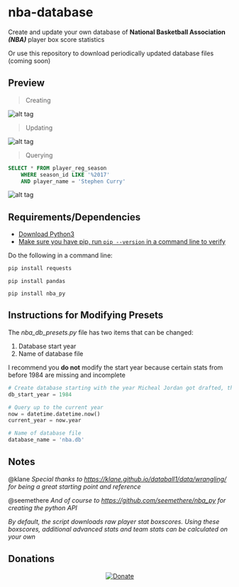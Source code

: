 # nba-database

Create and update your own database of **National Basketball Association *(NBA)*** player box score statistics

Or use this repository to download periodically updated database files (coming soon)


## Preview
> Creating

![alt tag](https://github.com/milan102/nba-database/blob/master/preview/create.gif)

> Updating

![alt tag](https://github.com/milan102/nba-database/blob/master/preview/update.gif)

> Querying

```SQL
SELECT * FROM player_reg_season
	WHERE season_id LIKE '%2017'
	AND player_name = 'Stephen Curry'
```

![alt tag](https://github.com/milan102/nba-database/blob/master/preview/query.gif)


## Requirements/Dependencies
- [Download Python3](https://www.python.org/downloads/)
- [Make sure you have pip, run `pip --version` in a command line to verify](https://pip.pypa.io/en/stable/installing/)

Do the following in a command line:
```python
pip install requests
```

```
pip install pandas
```

```
pip install nba_py
```


## Instructions for Modifying Presets
The *nba_db_presets.py* file has two items that can be changed:
1. Database start year
2. Name of database file

I recommend you **do not** modify the start year because certain stats from before 1984 are missing and incomplete

```python
# Create database starting with the year Micheal Jordan got drafted, the 1984-85 season
db_start_year = 1984

# Query up to the current year
now = datetime.datetime.now()
current_year = now.year

# Name of database file
database_name = 'nba.db'
```


## Notes
@klane *Special thanks to https://klane.github.io/databall1/data/wrangling/ for being a great starting point and reference*

@seemethere *And of course to https://github.com/seemethere/nba_py for creating the python API*

*By default, the script downloads raw player stat boxscores. Using these boxscores, additional advanced stats and team stats can be calculated on your own*


## Donations
<p align="center">
<a href="https://www.paypal.com/cgi-bin/webscr?cmd=_donations&business=HL3P4UC2JKEAN&lc=US&item_name=Milan%27s%20Software&currency_code=USD&bn=PP%2dDonationsBF%3abtn_donateCC_LG%2egif%3aNonHosted"><img src="https://www.paypalobjects.com/en_US/i/btn/btn_donateCC_LG.gif" alt="Donate"/></a>
</p>
